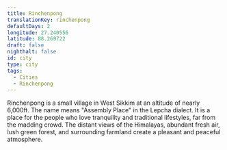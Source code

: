 ```yaml
---
title: Rinchenpong
translationKey: rinchenpong
defaultDays: 2
longitude: 27.240556
latitude: 88.269722
draft: false
nighthalt: false
id: city
type: city
tags:
  - Cities
  - Rinchenpong
---
```

Rinchenpong is a small village in West Sikkim at an altitude of nearly 6,000ft. The name  means "Assembly Place" in the Lepcha dialect. It is a place for the people who love tranquility and traditional lifestyles, far from the madding crowd. The distant views of the  Himalayas, abundant fresh air, lush green forest, and surrounding farmland create a pleasant and peaceful atmosphere.